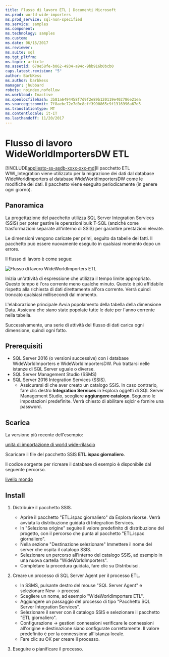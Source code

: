 ```yaml
---
title: Flusso di lavoro ETL | Documenti Microsoft
ms.prod: world-wide-importers
ms.prod_service: sql-non-specified
ms.service: samples
ms.component: 
ms.technology: samples
ms.custom: 
ms.date: 06/15/2017
ms.reviewer: 
ms.suite: sql
ms.tgt_pltfrm: 
ms.topic: article
ms.assetid: 679e58fe-b062-4934-a94c-9bb916b0bcb0
caps.latest.revision: "5"
author: BarbKess
ms.author: barbkess
manager: jhubbard
robots: noindex,nofollow
ms.workload: Inactive
ms.openlocfilehash: 3b81a6494458f7d9f2e89b120119e402786e21ea
ms.sourcegitcommit: 7f8aebc72e7d0c8cff3990865c9f1316996a67d5
ms.translationtype: MT
ms.contentlocale: it-IT
ms.lasthandoff: 11/20/2017
---
```

# <a name="wideworldimportersdw-etl-workflow"></a>Flusso di lavoro WideWorldImportersDW ETL
[!INCLUDE[appliesto-ss-asdb-xxxx-xxx-md](../../includes/appliesto-ss-asdb-xxxx-xxx-md.md)]Il pacchetto ETL WWI_Integration viene utilizzato per la migrazione dei dati dal database WideWorldImporters al database WideWorldImportersDW come le modifiche dei dati. Il pacchetto viene eseguito periodicamente (in genere ogni giorno).

## <a name="overview"></a>Panoramica

La progettazione del pacchetto utilizza SQL Server Integration Services (SSIS) per poter gestire le operazioni bulk T-SQL (anziché come trasformazioni separate all'interno di SSIS) per garantire prestazioni elevate.

Le dimensioni vengono caricate per primi, seguito da tabelle dei fatti. Il pacchetto può essere nuovamente eseguito in qualsiasi momento dopo un errore.

Il flusso di lavoro è come segue:

 ![Flusso di lavoro WideWorldImporters ETL](../../sample/world-wide-importers/media/wideworldimporters-etl-workflow.png)

Inizia un'attività di espressione che utilizza il tempo limite appropriato. Questo tempo è l'ora corrente meno qualche minuto. Questo è più affidabile rispetto alla richiesta di dati direttamente all'ora corrente. Verrà quindi troncato qualsiasi millisecondi dal momento.

L'elaborazione principale Avvia popolamento della tabella della dimensione Data. Assicura che siano state popolate tutte le date per l'anno corrente nella tabella.

Successivamente, una serie di attività del flusso di dati carica ogni dimensione, quindi ogni fatto.

## <a name="prerequisites"></a>Prerequisiti

- SQL Server 2016 (o versioni successive) con i database WideWorldImporters e WideWorldImportersDW. Può trattarsi nelle istanze di SQL Server uguale o diverse.
- SQL Server Management Studio (SSMS)
- SQL Server 2016 Integration Services (SSIS).
  - Assicurarsi di che aver creato un catalogo SSIS. In caso contrario, fare clic destro **Integration Services** in Esplora oggetti di SQL Server Management Studio, scegliere **aggiungere catalogo**. Seguono le impostazioni predefinite. Verrà chiesto di abilitare sqlclr e fornire una password.


## <a name="download"></a>Scarica

La versione più recente dell'esempio:

[unità di importazione di world wide-rilascio](http://go.microsoft.com/fwlink/?LinkID=800630)

Scaricare il file del pacchetto SSIS **ETL.ispac giornaliero**.

Il codice sorgente per ricreare il database di esempio è disponibile dal seguente percorso.

[livello mondo](https://github.com/Microsoft/sql-server-samples/tree/master/samples/databases/wide-world-importers/wwi-integration-etl)

## <a name="install"></a>Install

1. Distribuire il pacchetto SSIS.
   - Aprire il pacchetto "ETL.ispac giornaliero" da Esplora risorse. Verrà avviata la distribuzione guidata di Integration Services.
   - In "Seleziona origine" seguire il valore predefinito di distribuzione del progetto, con il percorso che punta al pacchetto "ETL.ispac giornaliero".
   - Nella sezione "Destinazione selezionare" Immettere il nome del server che ospita il catalogo SSIS.
   - Selezionare un percorso all'interno del catalogo SSIS, ad esempio in una nuova cartella "WideWorldImporters".
   - Completare la procedura guidata, fare clic su Distribuisci.

2. Creare un processo di SQL Server Agent per il processo ETL.
   - In SSMS, pulsante destro del mouse "SQL Server Agent" e selezionare New -> processi.
   - Scegliere un nome, ad esempio "WideWorldImporters ETL".
   - Aggiungere un passaggio del processo di tipo "Pacchetto SQL Server Integration Services".
   - Selezionare il server con il catalogo SSIS e selezionare il pacchetto "ETL giornaliero".
   - Configurazione -> gestioni connessioni verificare le connessioni all'origine e destinazione siano configurate correttamente. Il valore predefinito è per la connessione all'istanza locale.
   - Fare clic su OK per creare il processo.

3. Eseguire o pianificare il processo.
